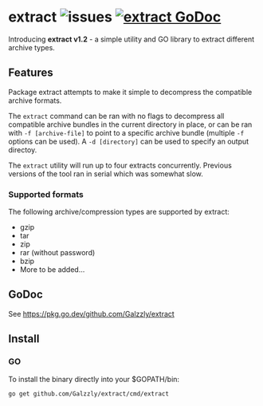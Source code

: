 # extract ![issues](https://img.shields.io/github/issues/Galzzly/extract?style=plastic) [![extract GoDoc](https://img.shields.io/badge/reference-godoc-blue.svg?logo=go&style=plastic)](https://pkg.go.dev/github.com/Galzzly/extract)

Introducing **extract v1.2** - a simple utility and GO library to extract different archive types. 

## Features

Package extract attempts to make it simple to decompress the compatible archive formats.

The `extract` command can be ran with no flags to decompress all compatible archive bundles in the current directory in place, or can be ran with `-f [archive-file]` to point to a specific archive bundle (multiple `-f` options can be used). A `-d [directory]` can be used to specify an output directoy.

The `extract` utility will run up to four extracts concurrently. Previous versions of the tool ran in serial which was somewhat slow.

### Supported formats

The following archive/compression types are supported by extract:
- gzip
- tar
- zip
- rar (without password)
- bzip
- More to be added...

## GoDoc

See <https://pkg.go.dev/github.com/Galzzly/extract>

## Install

### GO

To install the binary directly into your \$GOPATH/bin:

```
go get github.com/Galzzly/extract/cmd/extract
```
